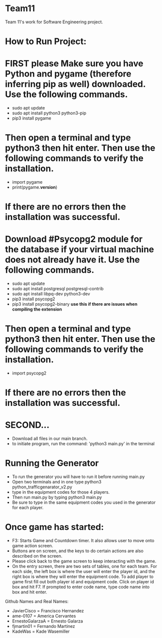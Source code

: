 # Team11
Team 11's work for Software Engineering project.


# How to Run Project:
# FIRST please Make sure you have Python and pygame (therefore inferring pip as well) downloaded. Use the following commands.
- sudo apt update
- sudo apt install python3 python3-pip
- pip3 install pygame

# Then open a terminal and type python3 then hit enter. Then use the following commands to verify the installation.
- import pygame
- print(pygame.__version__)

# If there are no errors then the installation was successful.

# Download #Psycopg2 module for the database if your virtual machine does not already have it. Use the following commands.
- sudo apt update
- sudo apt install postgresql postgresql-contrib
- sudo apt install libpq-dev python3-dev
- pip3 install psycopg2
- pip3 install psycopg2-binary **use this if there are issues when compiling the extension**

# Then open a terminal and type python3 then hit enter. Then use the following commands to verify the installation.
- import psycopg2

# If there are no errors then the installation was successful.

# SECOND...
- Download all files in our main branch.
- to initiate program, run the command: 'python3 main.py' in the terminal


# Running the Generator
- To run the generator you will have to run it before running main.py
- Open two terminals and in one type python3 python_trafficgenarator_v2.py
- type in the equipment codes for those 4 players.
- Then run main.py by typing python3 main.py
- Be sure to type in the same equipment codes you used in the generator for each player.

# Once game has started: 
- F3: Starts Game and Countdown timer. It also allows user to move onto game action screen.
- Buttons are on screen, and the keys to do certain actions are also described on the screen.
- Please click back to the game screen to keep interacting with the game.
- On the entry screen, there are two sets of tables, one for each team. For each side, the left box is where the user will enter the player id, and the right box is where they will enter the equipment code. To add player to game first fill out both player id and equipment code. Click on player id box and hit F7. If prompted to enter code name, type code name into box and hit enter. 

Github Names and Real Names:
- JavierCisco = Francisco Hernandez
- ame-0107 = America Cervantes
- ErnestoGalarzaA = Ernesto Galarza
- fjmartin01 = Fernando Martinez
- KadeWas = Kade Wasemiller
